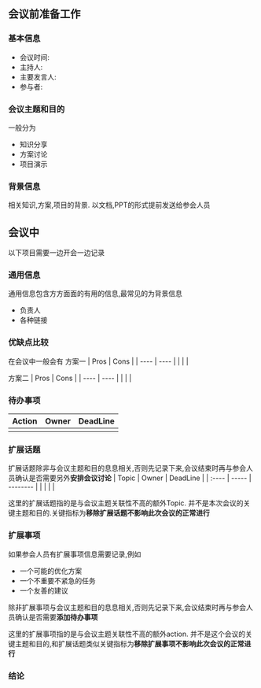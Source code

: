 ## 会议前准备工作

### 基本信息

- 会议时间:
- 主持人:
- 主要发言人:
- 参与者:

### 会议主题和目的

一般分为
- 知识分享
- 方案讨论
- 项目演示


### 背景信息

相关知识,方案,项目的背景. 以文档,PPT的形式提前发送给参会人员

## 会议中

以下项目需要一边开会一边记录

### 通用信息

通用信息包含方方面面的有用的信息,最常见的为背景信息
- 负责人
- 各种链接


### 优缺点比较

在会议中一般会有
方案一
| Pros | Cons | 
| ---- | ---- |
|      |      |

方案二
| Pros | Cons | 
| ---- | ---- |
|      |      |

### 待办事项

| Action | Owner | DeadLine |
| :----- | ----- | -------- |
|        |       |          |

### 扩展话题

扩展话题除非与会议主题和目的息息相关,否则先记录下来,会议结束时再与参会人员确认是否需要另外**安排会议讨论**
| Topic | Owner | DeadLine |
| :---- | ----- | -------- |
|       |       |          |

这里的扩展话题指的是与会议主题关联性不高的额外Topic.
并不是本次会议的关键主题和目的.关键指标为**移除扩展话题不影响此次会议的正常进行**

### 扩展事项

如果参会人员有扩展事项信息需要记录,例如
- 一个可能的优化方案
- 一个不重要不紧急的任务
- 一个友善的建议

除非扩展事项与会议主题和目的息息相关,否则先记录下来,会议结束时再与参会人员确认是否需要**添加待办事项**

这里的扩展事项指的是与会议主题关联性不高的额外action. 并不是这个会议的关键主题和目的,和扩展话题类似关键指标为**移除扩展事项不影响此次会议的正常进行**

### 结论